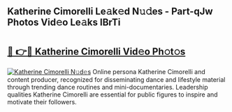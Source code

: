 ## Katherine Cimorelli Le𝚊k𝚎d N𝚞𝚍es - Part-qJw Photos Vid𝚎o Le𝚊ks IBrTi

# <h2><a href="http://fbc3iy5.evod.top/?m=Katherine+Cimorelli">🔗 👉🔴 Katherine Cimorelli Vid𝚎o Ph𝚘t𝚘s</a></h2>

[![Katherine Cimorelli N𝚞d𝚎s](https://i.imgur.com/8V9OHl7.gif)](http://fbc3iy5.evod.top/?m=Katherine+Cimorelli)
Online persona Katherine Cimorelli and content producer, recognized for disseminating dance and lifestyle material through trending dance routines and mini-documentaries. Leadership qualities Katherine Cimorelli are essential for public figures to inspire and motivate their followers. 
